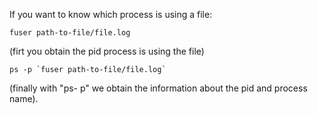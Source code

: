 If you want to know which process is using a file:
```
fuser path-to-file/file.log
```
(firt you obtain the pid process is using the file)

```
ps -p `fuser path-to-file/file.log`
```	
(finally with "ps- p" we obtain the information about the pid and process name).
